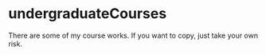 # undergraduateCourses
There are some of my course works.
If you want to copy, just take your own risk.
